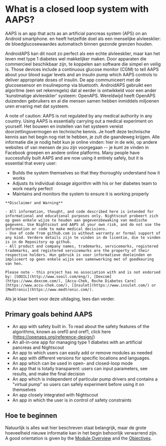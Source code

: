 # What is a closed loop system with AAPS?

AAPS is an app that acts as an artificial pancreas system (APS) on an Android smartphone.   en heeft hetzelfde doel als een menselijke alvleesklier: de bloedglucosewaardes automatisch binnen gezonde grenzen houden.

AndroidAPS kan dit nooit zo perfect als een echte alvleesklier, maar kan het leven met type 1 diabetes wel makkelijker maken. Door apparaten die commercieel beschikbaar zijn, te koppelen aan software die simpel en veilig is. Those devices include a continuous glucose monitor (CGM) to tell AAPS about your blood sugar levels and an insulin pump which AAPS controls to deliver appropriate doses of insulin. De app communiceert met de glucosesensor en insulinepomp via bluetooth. AndroidAPS gebruikt een algoritme (een set rekenregels) dat al eerder is ontwikkeld voor een ander 'kunstmatige alvleesklier' systeem: OpenAPS. Wereldwijd heeft OpenAPS duizenden gebruikers en al die mensen samen hebben inmiddels miljoenen uren ervaring met dat systeem.

A note of caution: AAPS is not regulated by any medical authority in any country. Using AAPS is essentially carrying out a medical experiment on yourself. Het bouwen en instellen van het systeem vereist doorzettingsvermogen en technische kennis. Je hoeft deze technische kennis aan het begin nog niet te hebben, je zult die gaandeweg krijgen. Alle informatie die je nodig hebt kun je online vinden: hier in de wiki, op andere websites of van mensen de jou zijn voorgegaan -- je kunt ze vinden in Facebook groepen en andere online platforms. Many people have successfully built AAPS and are now using it entirely safely, but it is essential that every user:

- Builds the system themselves so that they thoroughly understand how it works
- Adjusts its individual dosage algorithm with his or her diabetes team to work nearly perfect
- Maintains and monitors the system to ensure it is working properly

```{note}
**Disclaimer and Warning**

- All information, thought, and code described here is intended for informational and educational purposes only. Nightscout probeert zich op geen enkele wijze te houden aan gegevensbewaking van medische gegevens. Use Nightscout and AAPS at your own risk, and do not use the information or code to make medical decisions.
- Use of code from github.com is without warranty or formal support of any kind. Verdere details zijn te vinden in de licentie, die te vinden is in de Repository op github.
- All product and company names, trademarks, servicemarks, registered trademarks, and registered servicemarks are the property of their respective holders. Hun gebruik is voor informatieve doeleinden en impliceert op geen enkele wijze een samenwerking met of goedkeuring van hen.

Please note - this project has no association with and is not endorsed by: [SOOIL](http://www.sooil.com/eng/), [Dexcom](https://www.dexcom.com/), [Accu-Chek, Roche Diabetes Care](https://www.accu-chek.com/), [Insulet](https://www.insulet.com/) or [Medtronic](https://www.medtronic.com/).
```

Als je klaar bent voor deze uitdaging, lees dan verder.

## Primary goals behind AAPS

- An app with safety built in. To read about the safety features of the algorithms, known as oref0 and oref1, click here (<https://openaps.org/reference-design/>)
- An all-in-one app for managing type 1 diabetes with an artificial pancreas and Nightscout
- An app to which users can easily add or remove modules as needed
- An app with different versions for specific locations and languages.
- An app which can be used in open- and closed-loop mode
- An app that is totally transparent: users can input parameters, see results, and make the final decision
- An app which is independent of particular pump drivers and contains a "virtual pump" so users can safely experiment before using it on themselves
- An app closely integrated with Nightscout
- An app in which the user is in control of safety constraints

## Hoe te beginnen

Natuurlijk is alles wat hier beschreven staat belangrijk, maar de grote hoeveelheid nieuwe informatie kan in het begin behoorlijk verwarrend zijn. A good orientation is given by the [Module Overview](../Module/module.md) and the [Objectives](../Usage/Objectives.html).
